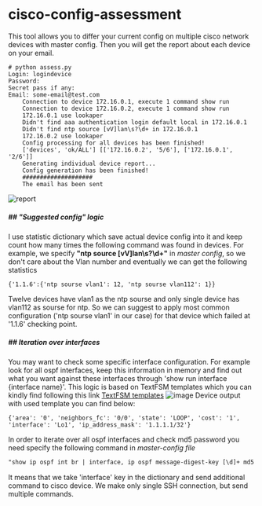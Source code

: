 # cisco-config-assessment
This tool allows you to differ your current config on multiple cisco network devices with master config. Then you will get the report about each device on your email.

        
    # python assess.py
    Login: logindevice
    Password:
    Secret pass if any:
    Email: some-email@test.com
        Connection to device 172.16.0.1, execute 1 command show run
        Connection to device 172.16.0.2, execute 1 command show run
        172.16.0.1 use lookaper
        Didn't find aaa authentication login default local in 172.16.0.1
        Didn't find ntp source [vV]lan\s?\d+ in 172.16.0.1
        172.16.0.2 use lookaper
        Config processing for all devices has been finished!
        ['devices', 'ok/ALL'] [['172.16.0.2', '5/6'], ['172.16.0.1', '2/6']]
        Generating individual device report...
        Config generation has been finished!
        ####################
        The email has been sent

![report](https://user-images.githubusercontent.com/20796986/41652818-e74fb5f0-748c-11e8-83bd-3b10674bc07b.png)

##### ## "Suggested config" logic

I use statistic dictionary which save actual device config into it and keep count how many times the following command was found in devices. For example, we specify **"ntp source [vV]lan\s?\d+"** in *master config*, so we don't care about the Vlan number and eventually we can get the following statistics

    {'1.1.6':{'ntp sourse vlan1': 12, 'ntp sourse vlan112': 1}}
Twelve devices have vlan1 as the ntp sourse and only single device has vlan112 as sourse for ntp. So we can suggest to apply most common configuration ('ntp sourse vlan1' in our case) for that device which failed at '1.1.6' checking point.

##### ## Iteration over interfaces
You may want to check some specific interface configuration. For example look for all ospf interfaces, keep this information in memory and find out what you want against these interfaces through 'show run interface {interface name}'. This logic is based on TextFSM templates which you can kindly find following this link [TextFSM templates](https://github.com/networktocode/ntc-templates/blob/master/templates/index?__s=81e68ymd1xgrmdzspw9f "TextFSM templates") 
![image](https://user-images.githubusercontent.com/20796986/41654736-144b806a-7493-11e8-9072-e195ba788560.png)
Device output with used template you can find below:

    {'area': '0', 'neighbors_fc': '0/0', 'state': 'LOOP', 'cost': '1', 'interface': 'Lo1', 'ip_address_mask': '1.1.1.1/32'}
In order to iterate over all ospf interfaces and check md5 password you need specify the following command in *master-config file*
```rst
"show ip ospf int br | interface, ip ospf message-digest-key [\d]+ md5 7 .*"
```
It means that we take 'interface' key in the dictionary and send additional command to cisco device. We make only single SSH connection, but send multiple commands.
